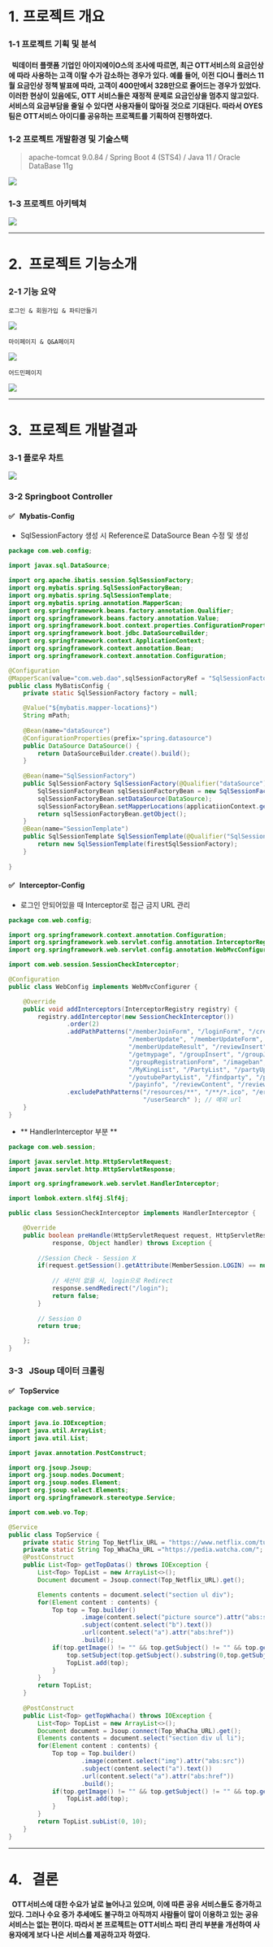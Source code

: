 
<!-- > 프로젝트 URL : &nbsp; http://site.oyes.o-r.kr/ >> 배포준비중...
--- -->
# 1.&nbsp;프로젝트 개요

### 1-1 프로젝트 기획 및 분석
#### &nbsp; 빅데이터 플랫폼 기업인 아이지에이O스의 조사에 따르면, 최근 OTT서비스의 요금인상에 따라 사용하는 고객 이탈 수가 감소하는 경우가 있다. 예를 들어, 이전 디O니 플러스 11월 요금인상 정책 발표에 따라, 고객이 400만에서 328만으로 줄어드는 경우가 있었다. 이러한 현상이 있음에도, OTT 서비스들은 재정적 문제로 요금인상을 멈추지 않고있다. 서비스의 요금부담을 줄일 수 있다면 사용자들이 많아질 것으로 기대된다. 따라서 OYES 팀은 OTT서비스 아이디를 공유하는 프로젝트를 기획하여 진행하였다. 


### 1-2 프로젝트 개발환경 및 기술스택
> apache-tomcat 9.0.84 / Spring Boot 4 (STS4) / Java 11 / Oracle DataBase 11g

![](https://velog.velcdn.com/images/spg9468/post/1e69ca75-59c3-41ac-8f1a-7f55be5c4047/image.png)


### 1-3 프로젝트 아키텍쳐
![](https://velog.velcdn.com/images/spg9468/post/21b6e2d2-44ea-4fb6-8443-675911525805/image.png)

---
# 2.&nbsp; 프로젝트 기능소개

### 2-1 기능 요약
~~~
로그인 & 회원가입 & 파티만들기
~~~

![](https://velog.velcdn.com/images/spg9468/post/9e53a648-0fc2-4b4c-b2ca-fdc49e589457/image.png)

~~~
마이페이지 & Q&A페이지
~~~
![](https://velog.velcdn.com/images/spg9468/post/df256260-d9e4-4bc6-9813-5e727b096336/image.png)


~~~
어드민페이지
~~~

![](https://velog.velcdn.com/images/spg9468/post/41ab62fe-edd5-4c9b-8c1a-4350f2c9341b/image.png)

---


# 3.&nbsp; 프로젝트 개발결과
### 3-1 플로우 차트
![](https://velog.velcdn.com/images/spg9468/post/ea382928-c55e-4d7f-ad4a-6d4d3021e2c7/image.png)


### 3-2 Springboot Controller

#### ✅ &nbsp; Mybatis-Config
-  SqlSessionFactory 생성 시 Reference로 DataSource Bean 수정 및 생성
```java
package com.web.config;

import javax.sql.DataSource;

import org.apache.ibatis.session.SqlSessionFactory;
import org.mybatis.spring.SqlSessionFactoryBean;
import org.mybatis.spring.SqlSessionTemplate;
import org.mybatis.spring.annotation.MapperScan;
import org.springframework.beans.factory.annotation.Qualifier;
import org.springframework.beans.factory.annotation.Value;
import org.springframework.boot.context.properties.ConfigurationProperties;
import org.springframework.boot.jdbc.DataSourceBuilder;
import org.springframework.context.ApplicationContext;
import org.springframework.context.annotation.Bean;
import org.springframework.context.annotation.Configuration;

@Configuration
@MapperScan(value="com.web.dao",sqlSessionFactoryRef = "SqlSessionFactory")
public class MyBatisConfig {
	private static SqlSessionFactory factory = null;

	@Value("${mybatis.mapper-locations}")
	String mPath;
	
	@Bean(name="dataSource")
	@ConfigurationProperties(prefix="spring.datasource")
	public DataSource DataSource() {
		return DataSourceBuilder.create().build();
	}
	
	@Bean(name="SqlSessionFactory")
	public SqlSessionFactory SqlSessionFactory(@Qualifier("dataSource") DataSource DataSource, ApplicationContext applicatiionContext) throws Exception{
		SqlSessionFactoryBean sqlSessionFactoryBean = new SqlSessionFactoryBean();
		sqlSessionFactoryBean.setDataSource(DataSource);
		sqlSessionFactoryBean.setMapperLocations(applicatiionContext.getResources(mPath));
		return sqlSessionFactoryBean.getObject();
	}
	@Bean(name="SessionTemplate")
	public SqlSessionTemplate SqlSessionTemplate(@Qualifier("SqlSessionFactory") SqlSessionFactory firestSqlSessionFactory) {
		return new SqlSessionTemplate(firestSqlSessionFactory);
	}
	
}
```

#### ✅ &nbsp; Interceptor-Config
- 로그인 안되어있을 때 Interceptor로 접근 금지 URL 관리
```java
package com.web.config;

import org.springframework.context.annotation.Configuration;
import org.springframework.web.servlet.config.annotation.InterceptorRegistry;
import org.springframework.web.servlet.config.annotation.WebMvcConfigurer;

import com.web.session.SessionCheckInterceptor;

@Configuration
public class WebConfig implements WebMvcConfigurer {

	@Override
    public void addInterceptors(InterceptorRegistry registry) {
        registry.addInterceptor(new SessionCheckInterceptor())
                .order(2)
                .addPathPatterns("/memberJoinForm", "/loginForm", "/createparty",
                                 "/memberUpdate", "/memberUpdateForm", "/memberUpdateNo",
                                 "/memberUpdateResult", "/reviewInsert", "/admin",
                                 "/getmypage", "/groupInsert", "/groupJoinForm",
                                 "/groupRegistrationForm", "/imageban", "/mygrouplist",
                                 "/MyKingList", "/PartyList", "/partyUpdate",
                                 "/youtubePartyList", "/findparty", "/partydetail",
                                 "/payinfo", "/reviewContent", "/reviewForm" ) // 접근 금지 url
                .excludePathPatterns("/resources/**", "/**/*.ico", "/error", "/login", "/loginResult",
                					 "/userSearch" ); // 예외 url 
    }
}

```
- ** HandlerInterceptor 부분 **
```java
package com.web.session;

import javax.servlet.http.HttpServletRequest;
import javax.servlet.http.HttpServletResponse;

import org.springframework.web.servlet.HandlerInterceptor;

import lombok.extern.slf4j.Slf4j;

public class SessionCheckInterceptor implements HandlerInterceptor {

    @Override
    public boolean preHandle(HttpServletRequest request, HttpServletResponse
            response, Object handler) throws Exception {
		
        //Session Check - Session X
        if(request.getSession().getAttribute(MemberSession.LOGIN) == null){
        	
            // 세션이 없을 시, login으로 Redirect
            response.sendRedirect("/login");
            return false;
        }
		
        // Session O
        return true;

    };
}

```

### 3-3 &nbsp; JSoup 데이터 크롤링

#### ✅ &nbsp; TopService

```java
package com.web.service;

import java.io.IOException;
import java.util.ArrayList;
import java.util.List;

import javax.annotation.PostConstruct;

import org.jsoup.Jsoup;
import org.jsoup.nodes.Document;
import org.jsoup.nodes.Element;
import org.jsoup.select.Elements;
import org.springframework.stereotype.Service;

import com.web.vo.Top;

@Service
public class TopService {
	private static String Top_Netflix_URL = "https://www.netflix.com/tudum/top10/south-korea";
	private static String Top_WhaCha_URL ="https://pedia.watcha.com/";
    @PostConstruct
    public List<Top> getTopDatas() throws IOException {
        List<Top> TopList = new ArrayList<>();
        Document document = Jsoup.connect(Top_Netflix_URL).get();

        Elements contents = document.select("section ul div");
        for(Element content : contents) {
        	Top top = Top.builder()
        			.image(content.select("picture source").attr("abs:srcset"))
        			.subject(content.select("b").text())
        			.url(content.select("a").attr("abs:href"))
        			.build();
        	if(top.getImage() != "" && top.getSubject() != "" && top.getUrl() != "") {
            	top.setSubject(top.getSubject().substring(0,top.getSubject().length()-3));
        		TopList.add(top);
        	}
        }
        return TopList;
    }
    
    @PostConstruct
    public List<Top> getTopWhacha() throws IOException {
        List<Top> TopList = new ArrayList<>();
        Document document = Jsoup.connect(Top_WhaCha_URL).get();
        Elements contents = document.select("section div ul li");
        for(Element content : contents) {
        	Top top = Top.builder()
        			.image(content.select("img").attr("abs:src"))
        			.subject(content.select("a").text())
        			.url(content.select("a").attr("abs:href"))
        			.build();
        	if(top.getImage() != "" && top.getSubject() != "" && top.getUrl() != "") {
        		TopList.add(top);
        	}
        }
        return TopList.subList(0, 10);
    }
}

```
---
# 4. &nbsp; 결론
#### &nbsp; OTT서비스에 대한 수요가 날로 늘어나고 있으며, 이에 따른 공유 서비스들도 증가하고 있다. 그러나 수요 증가 추세에도 불구하고 아직까지 사람들이 많이 이용하고 있는 공유 서비스는 없는 편이다. 따라서 본 프로젝트는 OTT서비스 파티 관리 부분을 개선하여 사용자에게 보다 나은 서비스를 제공하고자 하였다.


